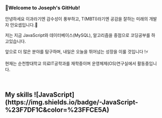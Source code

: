 ###  👋Welcome to Joseph's GitHub! 



안녕하세요  이과라기엔 감수성이 풍부하고, T(MBTI)라기엔 공감을 잘하는 미래의 개발자 안요셉입니다.🌱

저는 지금 JavaScript와 데이터베이스(MySQL), 알고리즘을 중점으로 코딩공부를 하고있습니다.

앞으로 더 많은 분야를 탐구하며, 내일은 오늘을 뛰어넘는 성장을 이룰 것입니다 !⚡

현재는 순천향대학교 의료IT공학과를 재학중이며 운영체제(OS)연구실에서 활동중입니다.

<br />
<h2> My skills
![JavaScript](https://img.shields.io/badge/-JavaScript-%23F7DF1C&color=%23FFCE5A)
<!--
**YosepAhn/YosepAhn** is a ✨ _special_ ✨ repository because its `README.md` (this file) appears on your GitHub profile.

Here are some ideas to get you started:

- 🔭 I’m currently working on ...
- 🌱 I’m currently learning ...
- 👯 I’m looking to collaborate on ...
- 🤔 I’m looking for help with ...
- 💬 Ask me about ...
- 📫 How to reach me: ...
- 😄 Pronouns: ...
- ⚡ Fun fact: ...dfdf
-->
